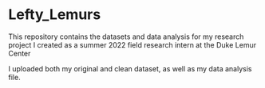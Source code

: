 # Lefty_Lemurs

This repository contains the datasets and data analysis for my research project I created as a summer 2022 field research intern at the Duke Lemur Center

I uploaded both my original and clean dataset, as well as my data analysis file.
